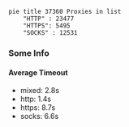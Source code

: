 
```mermaid
pie title 37360 Proxies in list
    "HTTP" : 23477
    "HTTPS": 5495
    "SOCKS" : 12531
```

### Some Info
#### Average Timeout

- mixed: 2.8s
- http: 1.4s
- https: 8.7s
- socks: 6.6s